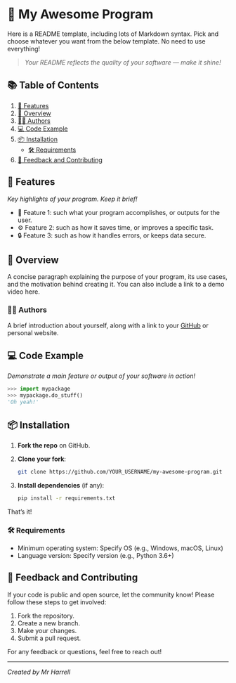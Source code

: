# 🚀 My Awesome Program

Here is a README template, including lots of Markdown syntax. 
Pick and choose whatever you want from the below template. No need to use everything! 

> *Your README reflects the quality of your software — make it shine!*

## 📚 Table of Contents

1. [🌟 Features](#-features)
2. [📜 Overview](#-overview)
3. [👨‍💻 Authors](#-authors)
4. [💻 Code Example](#-code-example)
5. [📦 Installation](#-installation)
   - [🛠 Requirements](#-requirements)
6. [🤝 Feedback and Contributing](#-feedback-and-contributing)

## 🌟 Features

*Key highlights of your program. Keep it brief!*

- 🌈 Feature 1: such what your program accomplishes, or outputs for the user.
- ⚙️ Feature 2: such as how it saves time, or improves a specific task.
- 🔒 Feature 3: such as how it handles errors, or keeps data secure.

## 📜 Overview

A concise paragraph explaining the purpose of your program, its use cases, and the motivation behind creating it. 
You can also include a link to a demo video here.

### 👨‍💻 Authors

A brief introduction about yourself, along with a link to your [GitHub](https://github.com) or personal website.

## 💻 Code Example

*Demonstrate a main feature or output of your software in action!*

```python
>>> import mypackage
>>> mypackage.do_stuff()
'Oh yeah!'
```

## 📦 Installation

1. **Fork the repo** on GitHub.
2. **Clone your fork**:

   ```bash
   git clone https://github.com/YOUR_USERNAME/my-awesome-program.git
   ```

3. **Install dependencies** (if any):

   ```bash
   pip install -r requirements.txt
   ```

That’s it!

### 🛠 Requirements

- Minimum operating system: Specify OS (e.g., Windows, macOS, Linux)
- Language version: Specify version (e.g., Python 3.6+)

## 🤝 Feedback and Contributing

If your code is public and open source, let the community know! Please follow these steps to get involved:

1. Fork the repository.
2. Create a new branch.
3. Make your changes.
4. Submit a pull request.

For any feedback or questions, feel free to reach out!

---- 
*Created by Mr Harrell*

